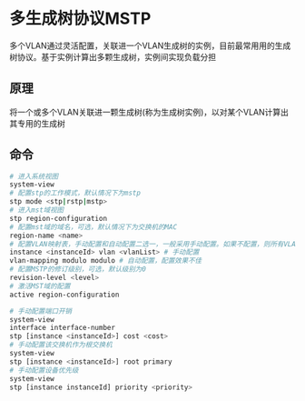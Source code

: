# 多生成树协议MSTP
多个VLAN通过灵活配置，关联进一个VLAN生成树的实例，目前最常用用的生成树协议。基于实例计算出多颗生成树，实例间实现负载分担

## 原理
将一个或多个VLAN关联进一颗生成树(称为生成树实例)，以对某个VLAN计算出其专用的生成树

## 命令
```sh
# 进入系统视图
system-view
# 配置stp的工作模式，默认情况下为mstp
stp mode <stp|rstp|mstp>
# 进入mst域视图
stp region-configuration
# 配置mst域的域名，可选，默认情况下为交换机的MAC
region-name <name>
# 配置VLAN映射表，手动配置和自动配置二选一，一般采用手动配置。如果不配置，则所有VLAN都将映射到0号实例下
instance <instanceId> vlan <vlanList> # 手动配置
vlan-mapping modulo modulo # 自动配置，配置效果不佳
# 配置MSTP的修订级别，可选，默认级别为0
revision-level <level>
# 激活MST域的配置
active region-configuration
```

```sh
# 手动配置端口开销
system-view
interface interface-number
stp [instance <instanceId>] cost <cost>
# 手动配置该交换机作为根交换机
system-view
stp [instance <instanceId>] root primary
# 手动配置设备优先级
system-view
stp [instance instanceId] priority <priority>
```

```sh

```